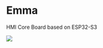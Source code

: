 # Emma
HMI Core Board based on ESP32-S3

![](https://github.com/Forairaaaaa/Emma/blob/main/Pics/IMG_5116.JPG?raw=true)
